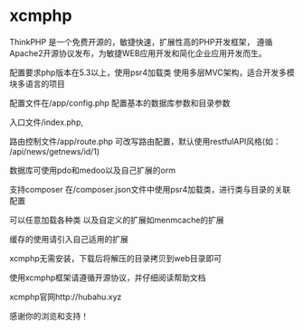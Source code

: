 # xcmphp

ThinkPHP 是一个免费开源的，敏捷快速，扩展性高的PHP开发框架，
遵循Apache2开源协议发布，为敏捷WEB应用开发和简化企业应用开发而生。

配置要求php版本在5.3以上，使用psr4加载类
使用多层MVC架构，适合开发多模块多语言的项目

配置文件在/app/config.php
配置基本的数据库参数和目录参数

入口文件/index.php, 

路由控制文件/app/route.php
可改写路由配置，默认使用restfulAPI风格(如： /api/news/getnews/id/1)

数据库可使用pdo和medoo以及自己扩展的orm

支持composer
在/composer.json文件中使用psr4加载类，进行类与目录的关联配置

可以任意加载各种类
以及自定义的扩展如menmcache的扩展

缓存的使用请引入自己适用的扩展

xcmphp无需安装，下载后将解压的目录拷贝到web目录即可

使用xcmphp框架请遵循开源协议，并仔细阅读帮助文档

xcmphp官网http://hubahu.xyz

感谢你的浏览和支持！

